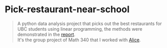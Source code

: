 # Pick-restaurant-near-school
> A python data analysis project that picks out the best restaurants for UBC students using linear programming, the methods were demonstrated in the [report](https://github.com/qiandexin2001/Pick-restaurant-near-school/blob/main/Report.pdf). \
> It's the group project of Math 340 that I worked with [Alice](https://ca.linkedin.com/in/alice-duan-ab5433238/en?trk=people-guest_people_search-card).
